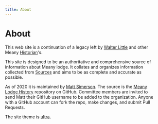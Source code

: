 ```yaml
---
title: About
---
```

# About

This web site is a continuation of a legacy left by [Walter Little](Walter-Little) and other Meany [Historian](Historian)'s.

This site is designed to be an authoritative and comprehensive source of information about Meany lodge. It collates and organizes information collected from [Sources](Sources) and aims to be as complete and accurate as possible.

As of 2020 it is maintained by [Matt Simerson](Matt-Simerson). The source is the [Meany Lodge History](https://github.com/MeanyLodge/History) repository on GitHub. Committee members are invited to send Matt their GitHub username to be added to the organization. Anyone with a GitHub account can fork the repo, make changes, and submit Pull Requests.

The site theme is [ultra](https://github.com/ronv/ultra).